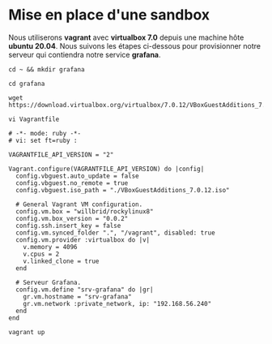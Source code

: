# Mise en place d'une sandbox

Nous utiliserons **vagrant** avec **virtualbox 7.0** depuis une machine hôte **ubuntu 20.04**. Nous suivons les étapes ci-dessous pour provisionner notre serveur qui contiendra notre service **grafana**.

```
cd ~ && mkdir grafana
```

```
cd grafana
```

```
wget https://download.virtualbox.org/virtualbox/7.0.12/VBoxGuestAdditions_7.0.12.iso
```

```
vi Vagrantfile
```

```
# -*- mode: ruby -*-
# vi: set ft=ruby :

VAGRANTFILE_API_VERSION = "2"

Vagrant.configure(VAGRANTFILE_API_VERSION) do |config|
  config.vbguest.auto_update = false
  config.vbguest.no_remote = true
  config.vbguest.iso_path = "./VBoxGuestAdditions_7.0.12.iso"

  # General Vagrant VM configuration.
  config.vm.box = "willbrid/rockylinux8"
  config.vm.box_version = "0.0.2"
  config.ssh.insert_key = false
  config.vm.synced_folder ".", "/vagrant", disabled: true
  config.vm.provider :virtualbox do |v|
    v.memory = 4096
    v.cpus = 2
    v.linked_clone = true
  end

  # Serveur Grafana.
  config.vm.define "srv-grafana" do |gr|
    gr.vm.hostname = "srv-grafana"
    gr.vm.network :private_network, ip: "192.168.56.240"
  end
end
```

```
vagrant up
```
